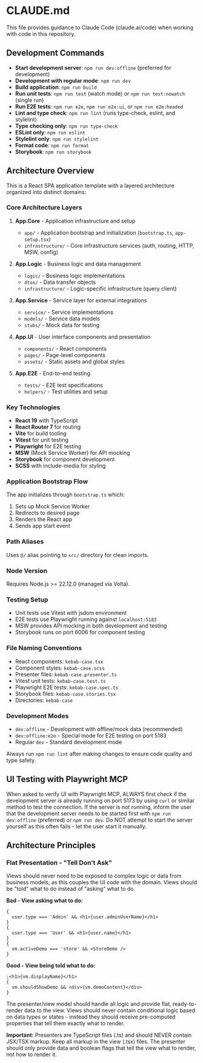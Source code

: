 # CLAUDE.md

This file provides guidance to Claude Code (claude.ai/code) when working with code in this
repository.

## Development Commands

- **Start development server**: `npm run dev:offline` (preferred for development)
- **Development with regular mode**: `npm run dev`
- **Build application**: `npm run build`
- **Run unit tests**: `npm run test` (watch mode) or `npm run test:nowatch` (single run)
- **Run E2E tests**: `npm run e2e`, `npm run e2e:ui`, or `npm run e2e:headed`
- **Lint and type check**: `npm run lint` (runs type-check, eslint, and stylelint)
- **Type checking only**: `npm run type-check`
- **ESLint only**: `npm run eslint`
- **Stylelint only**: `npm run stylelint`
- **Format code**: `npm run format`
- **Storybook**: `npm run storybook`

## Architecture Overview

This is a React SPA application template with a layered architecture organized into distinct
domains:

### Core Architecture Layers

1. **App.Core** - Application infrastructure and setup
   - `app/` - Application bootstrap and initialization (`bootstrap.ts`, `app-setup.tsx`)
   - `infrastructure/` - Core infrastructure services (auth, routing, HTTP, MSW, config)

2. **App.Logic** - Business logic and data management
   - `logic/` - Business logic implementations
   - `dtos/` - Data transfer objects
   - `infrastructure/` - Logic-specific infrastructure (query client)

3. **App.Service** - Service layer for external integrations
   - `service/` - Service implementations
   - `models/` - Service data models
   - `stubs/` - Mock data for testing

4. **App.UI** - User interface components and presentation
   - `components/` - React components
   - `pages/` - Page-level components
   - `assets/` - Static assets and global styles

5. **App.E2E** - End-to-end testing
   - `tests/` - E2E test specifications
   - `helpers/` - Test utilities and setup

### Key Technologies

- **React 19** with TypeScript
- **React Router 7** for routing
- **Vite** for build tooling
- **Vitest** for unit testing
- **Playwright** for E2E testing
- **MSW** (Mock Service Worker) for API mocking
- **Storybook** for component development
- **SCSS** with include-media for styling

### Application Bootstrap Flow

The app initializes through `bootstrap.ts` which:

1. Sets up Mock Service Worker
2. Redirects to desired page
3. Renders the React app
4. Sends app start event

### Path Aliases

Uses `@/` alias pointing to `src/` directory for clean imports.

### Node Version

Requires Node.js >= 22.12.0 (managed via Volta).

### Testing Setup

- Unit tests use Vitest with jsdom environment
- E2E tests use Playwright running against `localhost:5183`
- MSW provides API mocking in both development and testing
- Storybook runs on port 6006 for component testing

### File Naming Conventions

- React components: `kebab-case.tsx`
- Component styles: `kebab-case.scss`
- Presenter files: `kebab-case.presenter.ts`
- Vitest unit tests: `kebab-case.test.ts`
- Playwright E2E tests: `kebab-case.spec.ts`
- Storybook files: `kebab-case.stories.tsx`
- Directories: `kebab-case`

### Development Modes

- `dev:offline` - Development with offline/mock data (recommended)
- `dev:offline:e2e` - Special mode for E2E testing on port 5183
- Regular `dev` - Standard development mode

Always run `npm run lint` after making changes to ensure code quality and type safety.

## UI Testing with Playwright MCP

When asked to verify UI with Playwright MCP, ALWAYS first check if the development server is already running on port 5173 by using `curl` or similar method to test the connection. If the server is not running, inform the user that the development server needs to be started first with `npm run dev:offline` (preferred) or `npm run dev`. Do NOT attempt to start the server yourself as this often fails - let the user start it manually.

## Architecture Principles

### Flat Presentation - "Tell Don't Ask"

Views should never need to be exposed to complex logic or data from business models, as this couples
the UI code with the domain. Views should be "told" what to do instead of "asking" what to do.

**Bad - View asking what to do:**

```tsx
{
  user.type === 'Admin' && <h1>{user.adminUserName}</h1>
}
{
  user.type === 'User' && <h1>{user.name}</h1>
}
{
  vm.activeDemo === 'store' && <StoreDemo />
}
```

**Good - View being told what to do:**

```tsx
;<h1>{vm.displayName}</h1>
{
  vm.shouldShowDemo && <div>{vm.demoContent}</div>
}
```

The presenter/view model should handle all logic and provide flat, ready-to-render data to the view.
Views should never contain conditional logic based on data types or states - instead they should
receive pre-computed properties that tell them exactly what to render.

**Important:** Presenters are TypeScript files (.ts) and should NEVER contain JSX/TSX markup. Keep
all markup in the view (.tsx) files. The presenter should only provide data and boolean flags that
tell the view what to render, not how to render it.
